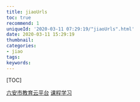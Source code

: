 ```yaml
---
title: jiaoUrls
toc: true
recommend: 1
uniqueId: '2020-03-11 07:29:19/"jiaoUrls".html'
date: 2020-03-11 15:29:19
thumbnail:
categories:
- jiao
tags:
keywords:
---
```


[TOC]

<!--more-->

[六安市教育云平台](http://jyzy.luan.gov.cn/sky/index.html)
[课程学习](http://tongbu.eduyun.cn/tbkt/tbktcz21/index.html)
